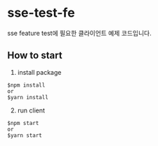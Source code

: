 # sse-test-fe
sse feature test에 필요한 클라이언트 예제 코드입니다.

## How to start
1. install package
```
$npm install
or
$yarn install
```
  
2. run client
```
$npm start
or
$yarn start
```
